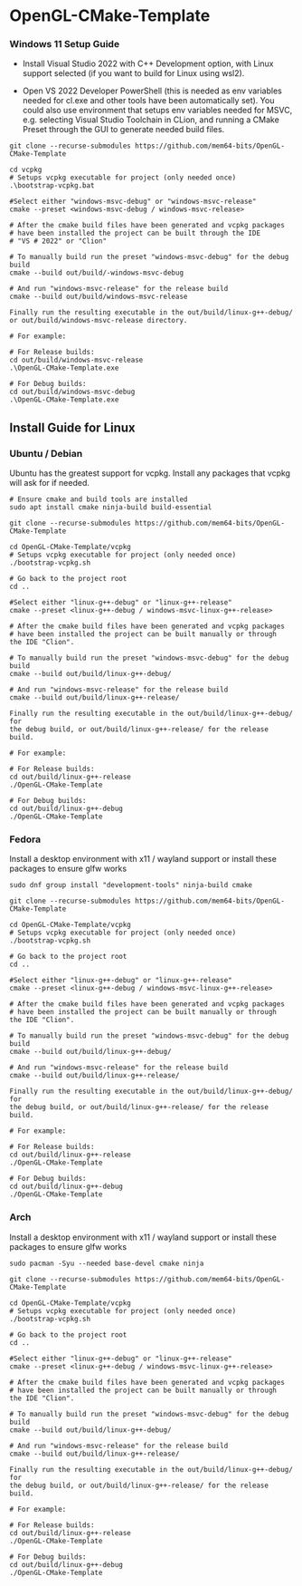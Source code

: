 # OpenGL-CMake-Template
### Windows 11 Setup Guide

- Install Visual Studio 2022 with C++ Development option, with Linux support selected (if you want to build for Linux using wsl2).

- Open VS 2022 Developer PowerShell (this is needed as env variables needed for cl.exe and other tools have been automatically set). You could also use environment that setups env variables needed for MSVC, e.g. selecting Visual Studio Toolchain in CLion, and running a CMake Preset through the GUI to
  generate needed build files.

```
git clone --recurse-submodules https://github.com/mem64-bits/OpenGL-CMake-Template

cd vcpkg
# Setups vcpkg executable for project (only needed once)
.\bootstrap-vcpkg.bat

#Select either "windows-msvc-debug" or "windows-msvc-release"
cmake --preset <windows-msvc-debug / windows-msvc-release>

# After the cmake build files have been generated and vcpkg packages
# have been installed the project can be built through the IDE
# "VS # 2022" or "Clion"

# To manually build run the preset "windows-msvc-debug" for the debug build
cmake --build out/build/-windows-msvc-debug

# And run "windows-msvc-release" for the release build
cmake --build out/build/windows-msvc-release

Finally run the resulting executable in the out/build/linux-g++-debug/
or out/build/windows-msvc-release directory.

# For example:

# For Release builds:
cd out/build/windows-msvc-release 
.\OpenGL-CMake-Template.exe

# For Debug builds:
cd out/build/windows-msvc-debug 
.\OpenGL-CMake-Template.exe
```

## Install Guide for Linux

### Ubuntu / Debian

Ubuntu has the greatest support for vcpkg. Install any packages that vcpkg will ask for if needed.

```
# Ensure cmake and build tools are installed
sudo apt install cmake ninja-build build-essential
```

```
git clone --recurse-submodules https://github.com/mem64-bits/OpenGL-CMake-Template

cd OpenGL-CMake-Template/vcpkg
# Setups vcpkg executable for project (only needed once)
./bootstrap-vcpkg.sh

# Go back to the project root
cd ..

#Select either "linux-g++-debug" or "linux-g++-release"
cmake --preset <linux-g++-debug / windows-msvc-linux-g++-release>

# After the cmake build files have been generated and vcpkg packages
# have been installed the project can be built manually or through
the IDE "Clion".

# To manually build run the preset "windows-msvc-debug" for the debug build
cmake --build out/build/linux-g++-debug/

# And run "windows-msvc-release" for the release build
cmake --build out/build/linux-g++-release/

Finally run the resulting executable in the out/build/linux-g++-debug/ for
the debug build, or out/build/linux-g++-release/ for the release build.

# For example:

# For Release builds:
cd out/build/linux-g++-release 
./OpenGL-CMake-Template

# For Debug builds:
cd out/build/linux-g++-debug
./OpenGL-CMake-Template
```

### Fedora

Install a desktop environment with x11 / wayland support or
install these packages to ensure glfw works

```
sudo dnf group install "development-tools" ninja-build cmake

```

```
git clone --recurse-submodules https://github.com/mem64-bits/OpenGL-CMake-Template

cd OpenGL-CMake-Template/vcpkg
# Setups vcpkg executable for project (only needed once)
./bootstrap-vcpkg.sh

# Go back to the project root
cd ..

#Select either "linux-g++-debug" or "linux-g++-release"
cmake --preset <linux-g++-debug / windows-msvc-linux-g++-release>

# After the cmake build files have been generated and vcpkg packages
# have been installed the project can be built manually or through
the IDE "Clion".

# To manually build run the preset "windows-msvc-debug" for the debug build
cmake --build out/build/linux-g++-debug/

# And run "windows-msvc-release" for the release build
cmake --build out/build/linux-g++-release/

Finally run the resulting executable in the out/build/linux-g++-debug/ for
the debug build, or out/build/linux-g++-release/ for the release build.

# For example:

# For Release builds:
cd out/build/linux-g++-release 
./OpenGL-CMake-Template

# For Debug builds:
cd out/build/linux-g++-debug
./OpenGL-CMake-Template
```

### Arch

Install a desktop environment with x11 / wayland support or
install these packages to ensure glfw works

```
sudo pacman -Syu --needed base-devel cmake ninja
```

```
git clone --recurse-submodules https://github.com/mem64-bits/OpenGL-CMake-Template

cd OpenGL-CMake-Template/vcpkg
# Setups vcpkg executable for project (only needed once)
./bootstrap-vcpkg.sh

# Go back to the project root
cd ..

#Select either "linux-g++-debug" or "linux-g++-release"
cmake --preset <linux-g++-debug / windows-msvc-linux-g++-release>

# After the cmake build files have been generated and vcpkg packages
# have been installed the project can be built manually or through
the IDE "Clion".

# To manually build run the preset "windows-msvc-debug" for the debug build
cmake --build out/build/linux-g++-debug/

# And run "windows-msvc-release" for the release build
cmake --build out/build/linux-g++-release/

Finally run the resulting executable in the out/build/linux-g++-debug/ for
the debug build, or out/build/linux-g++-release/ for the release build.

# For example:

# For Release builds:
cd out/build/linux-g++-release 
./OpenGL-CMake-Template

# For Debug builds:
cd out/build/linux-g++-debug
./OpenGL-CMake-Template
```
